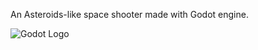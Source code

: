 An Asteroids-like space shooter made with Godot engine.

![Godot Logo](https://github.com/okamstudio/godot/blob/master/godot_logo.svg)
